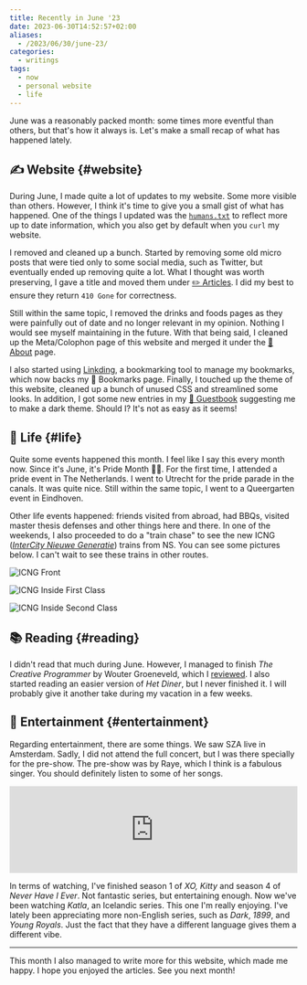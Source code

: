```yaml
---
title: Recently in June '23
date: 2023-06-30T14:52:57+02:00
aliases:
  - /2023/06/30/june-23/
categories:
  - writings
tags:
  - now
  - personal website
  - life
---
```


June was a reasonably packed month: some times more eventful than others, but that's how it always is. Let's make a small recap of what has happened lately.

<!--more-->

## ✍️ Website {#website}

During June, I made quite a lot of updates to my website. Some more visible than others. However, I think it's time to give you a small gist of what has happened. One of the things I updated was the [`humans.txt`](/humans.txt) to reflect more up to date information, which you also get by default when you `curl` my website.

I removed and cleaned up a bunch. Started by removing some old micro posts that were tied only to some social media, such as Twitter, but eventually ended up removing quite a lot. What I thought was worth preserving, I gave a title and moved them under [✏️ Articles](/writings/). I did my best to ensure they return `410 Gone` for correctness.

Still within the same topic, I removed the drinks and foods pages as they were painfully out of date and no longer relevant in my opinion. Nothing I would see myself maintaining in the future. With that being said, I cleaned up the Meta/Colophon page of this website and merged it under the [🧁 About](/about/) page.

I also started using [Linkding](https://github.com/sissbruecker/linkding), a bookmarking tool to manage my bookmarks, which now backs my 🔖 Bookmarks page. Finally, I touched up the theme of this website, cleaned up a bunch of unused CSS and streamlined some looks. In addition, I got some new entries in my [📖 Guestbook](/guestbook/) suggesting me to make a dark theme. Should I? It's not as easy as it seems!

## 🍄 Life {#life}

Quite some events happened this month. I feel like I say this every month now. Since it's June, it's Pride Month 🏳️‍🌈. For the first time, I attended a pride event in The Netherlands. I went to Utrecht for the pride parade in the canals. It was quite nice. Still within the same topic, I went to a Queergarten event in Eindhoven.

Other life events happened: friends visited from abroad, had BBQs, visited master thesis defenses and other things here and there. In one of the weekends, I also proceeded to do a "train chase" to see the new ICNG ([*InterCity Nieuwe Generatie*](https://nl.wikipedia.org/wiki/Intercity_Nieuwe_Generatie)) trains from NS. You can see some pictures below. I can't wait to see these trains in other routes.

<div class='fg' style='grid-template-columns: repeat(3, 1fr);'>

![](image:2023-06-30-icng-front "ICNG Front")

![](image:2023-06-30-icng-inside-first "ICNG Inside First Class")

![](image:2023-06-30-icng-inside "ICNG Inside Second Class")

</div>

## 📚 Reading {#reading}

I didn't read that much during June. However, I managed to finish *The Creative Programmer* by Wouter Groeneveld, which I [reviewed](/2023/06/12/the-creative-programmer/). I also started reading an easier version of *Het Diner*, but I never finished it. I will probably give it another take during my vacation in a few weeks.

## 🍿 Entertainment {#entertainment}

Regarding entertainment, there are some things. We saw SZA live in Amsterdam. Sadly, I did not attend the full concert, but I was there specially for the pre-show. The pre-show was by Raye, which I think is a fabulous singer. You should definitely listen to some of her songs.

<iframe src='https://open.spotify.com/embed/album/3U8n8LzBx2o9gYXvvNq4uH'
  width='100%'
  height='152'
  frameBorder='0'
  allow='autoplay; clipboard-write; encrypted-media; picture-in-picture'
  loading='lazy' referrerpolicy='no-referrer'></iframe>

In terms of watching, I've finished season 1 of *XO, Kitty* and season 4 of *Never Have I Ever*. Not fantastic series, but entertaining enough. Now we've been watching *Katla*, an Icelandic series. This one I'm really enjoying. I've lately been appreciating more non-English series, such as *Dark*, *1899*, and *Young Royals*. Just the fact that they have a different language gives them a different vibe.

<hr>

This month I also managed to write more for this website, which made me happy. I hope you enjoyed the articles. See you next month!
